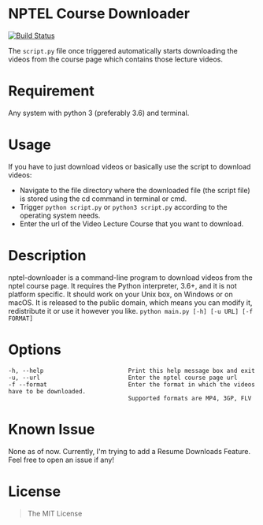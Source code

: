 # NPTEL Course Downloader
[![Build Status](https://travis-ci.org/dewanshrawat15/nptel-downloader.svg?branch=master)](https://travis-ci.org/dewanshrawat15/nptel-downloader)

The ```script.py``` file once triggered automatically starts downloading the videos from the course page which contains those lecture videos.

# Requirement
Any system with python 3 (preferably 3.6) and terminal.

# Usage
If you have to just download videos or basically use the script to download videos:
- Navigate to the file directory where the downloaded file (the script file) is stored using the cd command in terminal or cmd.
- Trigger ```python script.py``` or ```python3 script.py``` according to the operating system needs.
- Enter the url of the Video Lecture Course that you want to download.

# Description
nptel-downloader is a command-line program to download videos from the nptel course page. It requires the Python interpreter, 3.6+, and it is not platform specific. It should work on your Unix box, on Windows or on macOS. It is released to the public domain, which means you can modify it, redistribute it or use it however you like.
```python main.py [-h] [-u URL] [-f FORMAT]```

# Options
```
-h, --help                        Print this help message box and exit
-u, --url                         Enter the nptel course page url
-f --format                       Enter the format in which the videos have to be downloaded.
                                  Supported formats are MP4, 3GP, FLV
```
# Known Issue
None as of now. Currently, I'm trying to add a Resume Downloads Feature. Feel free to open an issue if any!

# License
> The MIT License
